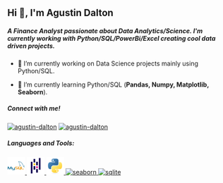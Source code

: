 <h2 align="left">Hi 👋, I'm Agustin Dalton</h2>
<h5 align="left">A Finance Analyst passionate about Data Analytics/Science. I'm currently working with Python/SQL/PowerBi/Excel creating cool data driven projects.</h5>

- 🔭 I’m currently working on Data Science projects mainly using Python/SQL.

- 🌱 I’m currently learning Python/SQL (**Pandas, Numpy, Matplotlib, Seaborn**).

<h5 align="left">Connect with me!</h5>
<p align="left">
<a href="https://linkedin.com/in/agustin-dalton" target="blank"><img align="center" src="https://raw.githubusercontent.com/rahuldkjain/github-profile-readme-generator/master/src/images/icons/Social/linked-in-alt.svg" alt="agustin-dalton" height="25" width="70" /></a>
<a href="mailto:agustindalton@hotmail.com" target="blank"><img align="center" src="https://camo.githubusercontent.com/52834dbdb0cc4148591a00dd028bdeaa5944d3720c4a7fffe0b097cd6664e108/68747470733a2f2f696d672e736869656c64732e696f2f62616467652f2d456d61696c2d6330333932623f7374796c653d666c6174266c6162656c436f6c6f723d633033393262266c6f676f3d676d61696c266c6f676f436f6c6f723d7768697465" alt="agustin-dalton" style="max-width: 100%"/></a>
</p>

<h5 align="left">Languages and Tools:</h5>
<p align="left"> <a href="https://www.mysql.com/" target="_blank" rel="noreferrer"> <img src="https://raw.githubusercontent.com/devicons/devicon/master/icons/mysql/mysql-original-wordmark.svg" alt="mysql" width="40" height="40"/> </a> <a href="https://pandas.pydata.org/" target="_blank" rel="noreferrer"> <img src="https://raw.githubusercontent.com/devicons/devicon/2ae2a900d2f041da66e950e4d48052658d850630/icons/pandas/pandas-original.svg" alt="pandas" width="40" height="40"/> </a> <a href="https://www.python.org" target="_blank" rel="noreferrer"> <img src="https://raw.githubusercontent.com/devicons/devicon/master/icons/python/python-original.svg" alt="python" width="40" height="40"/> </a> <a href="https://seaborn.pydata.org/" target="_blank" rel="noreferrer"> <img src="https://seaborn.pydata.org/_images/logo-mark-lightbg.svg" alt="seaborn" width="40" height="40"/> </a> <a href="https://www.sqlite.org/" target="_blank" rel="noreferrer"> <img src="https://www.vectorlogo.zone/logos/sqlite/sqlite-icon.svg" alt="sqlite" width="40" height="40"/> </a> </p>
